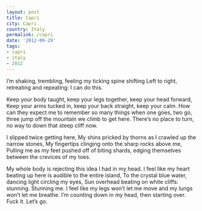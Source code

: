 ```yaml
---
layout: post
title: Capri
city: Capri
country: Italy
permalink: /capri
date: '2012-09-29'
tags:
- capri
- italy
- 2012
---
```

I’m shaking, trembling, feeling my ticking spine shifting
Left to right, retreating and repeating: I can do this.

Keep your body taught, keep your legs together, keep your head forward,
Keep your arms tucked in, keep your back straight, keep your calm.
How can they expect me to remember so many things when
one goes, two go, three jump off the mountain we climb to get here.
There’s no place to turn, no way to down that steep cliff now.

I slipped twice getting here,
My shins pricked by thorns as I crawled up the narrow stones,
My fingertips clinging onto the sharp rocks above me,
Pulling me as my feet pushed off of biting shards,
edging themselves between the crevices of my toes.

My whole body is rejecting this idea I had in my head.
I feel like my heart beating up here is audible to the entire island,
To the crystal blue water, dancing light circling my eyes,
Sun overhead beating on white cliffs: stunning. Stunning me.
I feel like my legs won’t let me move and my lungs won’t let me breathe.
I’m  counting down in my head, then starting over.
Fuck it. Let’s go.

